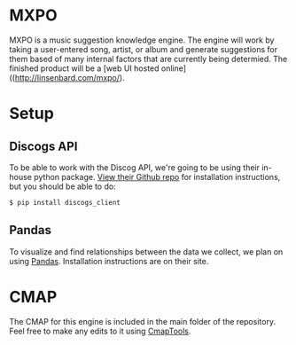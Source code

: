 # MXPO
MXPO is a music suggestion knowledge engine. The engine will work by taking a user-entered song, artist, or album and generate suggestions for them based of many internal factors that are currently being determied. The finished product will be a [web UI hosted online]((http://linsenbard.com/mxpo/).

# Setup
## Discogs API
To be able to work with the Discog API, we're going to be using their in-house python package. [View their Github repo](https://github.com/discogs/discogs_client) for installation instructions, but you should be able to do:

```sh
$ pip install discogs_client
```

## Pandas
To visualize and find relationships between the data we collect, we plan on using [Pandas](http://pandas.pydata.org/). Installation instructions are on their site.

# CMAP
The CMAP for this engine is included in the main folder of the repository. Feel free to make any edits to it using [CmapTools](http://cmap.ihmc.us/).
